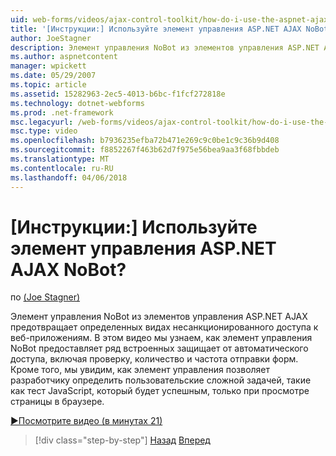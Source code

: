 ```yaml
---
uid: web-forms/videos/ajax-control-toolkit/how-do-i-use-the-aspnet-ajax-nobot-control
title: '[Инструкции:] Используйте элемент управления ASP.NET AJAX NoBot? | Документы Майкрософт'
author: JoeStagner
description: Элемент управления NoBot из элементов управления ASP.NET AJAX предотвращает определенных видах несанкционированного доступа к веб-приложениям. В этом видео мы узнаем, как...
ms.author: aspnetcontent
manager: wpickett
ms.date: 05/29/2007
ms.topic: article
ms.assetid: 15282963-2ec5-4013-b6bc-f1fcf272818e
ms.technology: dotnet-webforms
ms.prod: .net-framework
msc.legacyurl: /web-forms/videos/ajax-control-toolkit/how-do-i-use-the-aspnet-ajax-nobot-control
msc.type: video
ms.openlocfilehash: b7936235efba72b471e269c9c0be1c9c36b9d408
ms.sourcegitcommit: f8852267f463b62d7f975e56bea9aa3f68fbbdeb
ms.translationtype: MT
ms.contentlocale: ru-RU
ms.lasthandoff: 04/06/2018
---
```

<a name="how-do-i-use-the-aspnet-ajax-nobot-control"></a>[Инструкции:] Используйте элемент управления ASP.NET AJAX NoBot?
====================
по [(Joe Stagner)](https://github.com/JoeStagner)

Элемент управления NoBot из элементов управления ASP.NET AJAX предотвращает определенных видах несанкционированного доступа к веб-приложениям. В этом видео мы узнаем, как элемент управления NoBot предоставляет ряд встроенных защищает от автоматического доступа, включая проверку, количество и частота отправки форм. Кроме того, мы увидим, как элемент управления позволяет разработчику определить пользовательские сложной задачей, такие как тест JavaScript, который будет успешным, только при просмотре страницы в браузере.

[&#9654;Посмотрите видео (в минутах 21)](https://channel9.msdn.com/Blogs/ASP-NET-Site-Videos/how-do-i-use-the-aspnet-ajax-nobot-control)

> [!div class="step-by-step"]
> [Назад](how-do-i-use-the-aspnet-ajax-mutuallyexclusive-checkbox-extender.md)
> [Вперед](how-do-i-use-the-aspnet-ajax-listsearch-extender.md)
